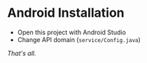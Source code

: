 # Android Installation

- Open this project with Android Studio
- Change API domain (`service/Config.java`)

*That's all.*